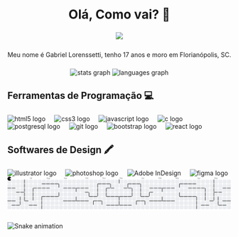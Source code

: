 <h1 align="center">Olá, Como vai? 👋</h1>

###

<div align="center">
  <img height="200" src="https://media.tenor.com/QqNt5mW0VRYAAAAM/cat.gif"  />
</div>

###

<p align="center">Meu nome é Gabriel Lorenssetti, tenho 17 anos e moro em Florianópolis, SC.</p>

###

<div align="center">
  <img src="https://github-readme-stats.vercel.app/api?username=Gab-loren7&hide_title=false&hide_rank=false&show_icons=true&include_all_commits=true&count_private=true&disable_animations=false&theme=discord_old_blurple&locale=pt-br&hide_border=false&order=1" height="150" alt="stats graph"  />
  <img src="https://github-readme-stats.vercel.app/api/top-langs?username=Gab-loren7&locale=pt-br&hide_title=false&layout=compact&card_width=320&langs_count=5&theme=discord_old_blurple&hide_border=false&order=2" height="150" alt="languages graph"  />
</div>

###

<h2 align="left">Ferramentas de Programação 💻</h2>

###

<div align="left">
  <img src="https://cdn.jsdelivr.net/gh/devicons/devicon/icons/html5/html5-original.svg" height="40" alt="html5 logo"  />
  <img width="12" />
  <img src="https://cdn.jsdelivr.net/gh/devicons/devicon/icons/css3/css3-original.svg" height="40" alt="css3 logo"  />
  <img width="12" />
  <img src="https://cdn.jsdelivr.net/gh/devicons/devicon/icons/javascript/javascript-original.svg" height="40" alt="javascript logo"  />
  <img width="12" />
  <img src="https://cdn.jsdelivr.net/gh/devicons/devicon/icons/c/c-original.svg" height="40" alt="c logo"  />
  <img width="12" />
  <img src="https://cdn.jsdelivr.net/gh/devicons/devicon/icons/postgresql/postgresql-original.svg" height="40" alt="postgresql logo"  />
  <img width="12" />
  <img src="https://cdn.jsdelivr.net/gh/devicons/devicon/icons/git/git-original.svg" height="40" alt="git logo"  />
  <img width="12" />
  <img src="https://cdn.jsdelivr.net/gh/devicons/devicon/icons/bootstrap/bootstrap-original.svg" height="40" alt="bootstrap logo"  />
  <img width="12" />
  <img src="https://cdn.jsdelivr.net/gh/devicons/devicon/icons/react/react-original.svg" height="40" alt="react logo"  />
</div>

###

<h2 align="left">Softwares de Design 🖍</h2>

###

<div align="left">
  <img src="https://img.shields.io/badge/Adobe Illustrator-FF9A00?logo=adobeillustrator&logoColor=black&style=for-the-badge" height="40" alt="illustrator logo"  />
  <img width="12" />
  <img src="https://img.shields.io/badge/Adobe Photoshop-31A8FF?logo=adobephotoshop&logoColor=black&style=for-the-badge" height="40" alt="photoshop logo"  />
  <img width="12" />
  <img src="https://img.shields.io/badge/Adobe%20InDesign-FF3366?style=for-the-badge&logo=Adobe%20InDesign&logoColor=white" height="40" alt="Adobe InDesign" />
  <img width="12" />
  <img src="https://img.shields.io/badge/Figma-F24E1E?logo=figma&logoColor=white&style=for-the-badge" height="40" alt="figma logo"  />
</div>

<picture>
  <source media="(prefers-color-scheme: dark)" srcset="https://raw.githubusercontent.com/Gab-loren7/Gab-loren7/output/pacman-contribution-graph-dark.svg">
  <source media="(prefers-color-scheme: light)" srcset="https://raw.githubusercontent.com/Gab-loren7/Gab-loren7/output/pacman-contribution-graph.svg">
  <img alt="pacman contribution graph" src="https://raw.githubusercontent.com/Gab-loren7/Gab-loren7/output/pacman-contribution-graph.svg">
</picture>

###

<img src="https://raw.githubusercontent.com/Gab-loren7/Gab-loren7/output/snake.svg" alt="Snake animation" />

###
